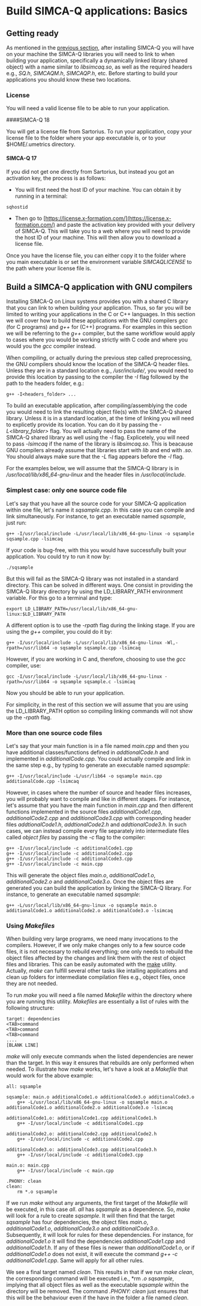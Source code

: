 # Build SIMCA-Q applications: Basics

## Getting ready

As mentioned in the [previous section](https://github.com/OEM-Sartorius-Data-Analytics/SIMCAQ-LINUX-GUIDE/blob/main/InstallSimcaQUbuntu.md), after installing SIMCA-Q you will have on your machine the SIMCA-Q libraries you will need to link to when building your application, specifically a dynamically linked library (shared object) with a name similar to *libsimcaq.so*, as well as the required headers e.g., *SQ.h*, *SIMCAQM.h*, *SIMCAQP.h*, etc. Before starting to build your applications you should know these two locations.

### License

You will need a valid license file to be able to run your application.

####SIMCA-Q 18

You will get a license file from Sartorius. To run your application, copy your license file to the folder where your app executable is, or to your $HOME/.umetrics directory. 

#### SIMCA-Q 17

If you did not get one directly from Sartorius, but instead you got an activation key, the process is as follows:

- You will first need the host ID of your machine. You can obtain it by running in a terminal:
```
sqhostid
```

- Then go to [https://license.x-formation.com/](https://license.x-formation.com/) and paste the activation key provided with your delivery of SIMCA-Q. This will take you to a web where you will need to provide the host ID of your machine. This will then allow you to download a license file.

Once you have the license file, you can either copy it to the folder where you main executable is or set the environment variable *SIMCAQLICENSE* to the path where your license file is.

## Build a SIMCA-Q application with GNU compilers

Installing SIMCA-Q on Linux systems provides you with a shared C library that you can link to when building your application. Thus, so far you will be limited to writing your applications in the C or C++ languages. In this section we will cover how to build these applications with the GNU compilers *gcc* (for C programs) and *g++* for (C++) programs. For examples in this section we will be referring to the *g++* compiler, but the same workflow would apply to cases where you would be working strictly with C code and where you would you the *gcc* compiler instead.

When compiling, or actually during the previous step called preprocessing, the GNU compilers should know the location of the SIMCA-Q header files. Unless they are in a standard location e.g., */usr/include/*, you would need to provide this location by passing to the compiler the *-I* flag followed by the path to the headers folder, e.g.:
```
g++ -I<headers_folder> ...
```

To build an executable application, after compiling/assemblying the code you would need to link the resulting object file(s) with the SIMCA-Q shared library. Unless it is in a standard location, at the time of linking you will need to explicetly provide its location. You can do it by passing the *-L<library_folder>* flag. You will actually need to pass the name of the SIMCA-Q shared library as well using the *-l* flag. Explicetely, you will need to pass *-lsimcaq* if the name of the library is *libsimcaq.so*. This is beacause GNU compilers already assume that libraries start with *lib* and end with *.so*. You should always make sure that the *-L* flag appears before the *-l* flag.

For the examples below, we will assume that the SIMCA-Q library is in */usr/local/lib/x86_64-gnu-linux* and the header files in */usr/local/include*.

### Simplest case: only one source code file

Let's say that you have all the source code for your SIMCA-Q application within one file, let's name it *sqsample.cpp*. In this case you can compile and link simultaneously. For instance, to get an executable named *sqsample*, just run:
```
g++ -I/usr/local/include -L/usr/local/lib/x86_64-gnu-linux -o sqsample sqsample.cpp -lsimcaq
```

If your code is bug-free, with this you would have successfully built your application. You could try to run it now by:
```
./sqsample
```

But this will fail as the SIMCA-Q library was not installed in a standard directory. This can be solved in different ways. One consist in providing the SIMCA-Q library directory by using the LD_LIBRARY_PATH environment variable. For this go to a terminal and type:
```
export LD_LIBRARY_PATH=/usr/local/lib/x86_64-gnu-linux:$LD_LIBRARY_PATH
```

A different option is to use the *-rpath* flag during the linking stage. If you are using the *g++* compiler, you could do it by:
```
g++ -I/usr/local/include -L/usr/local/lib/x86_64-gnu-linux -Wl,-rpath=/usr/lib64 -o sqsample sqsample.cpp -lsimcaq
```

However, if you are working in C and, therefore, choosing to use the *gcc* compiler, use:
```
gcc -I/usr/local/include -L/usr/local/lib/x86_64-gnu-linux -rpath=/usr/lib64 -o sqsample sqsample.c -lsimcaq
```

Now you should be able to run your application.

For simplicity, in the rest of this section we will assume that you are using the LD_LIBRARY_PATH option so compiling linking commands will not show up the *-rpath* flag.

### More than one source code files

Let's say that your main function is in a file named *main.cpp* and then you have additional classes/functions defined in *addtionalCode.h* and implemented in *additionalCode.cpp*. You could actually compile and link in the same step e.g., by typing to generate an executable named *sqsample*:
```
g++ -I/usr/local/include -L/usr/lib64 -o sqsample main.cpp additionalCode.cpp -lsimcaq
```

However, in cases where the number of source and header files increases, you will probably want to compile and like in different stages. For instance, let's assume that you have the main function in *main.cpp* and then different functions implemented in the source files *additionalCode1.cpp*, *additionalCode2.cpp* and *additionalCode3.cpp* with corresponding header files *addtionalCode1.h*, *addtionalCode2.h* and *addtionalCode3.h*. In such cases, we can instead compile every file separately into intermediate files called *object files* by passing the *-c* flag to the compiler:
```
g++ -I/usr/local/include -c additionalCode1.cpp
g++ -I/usr/local/include -c additionalCode2.cpp
g++ -I/usr/local/include -c additionalCode3.cpp
g++ -I/usr/local/include -c main.cpp
```

This will generate the object files *main.o*, *additionalCode1.o*, *additionalCode2.o* and *additionalCode3.o*. Once the object files are generated you can build the application by linking the SIMCA-Q library. For instance, to generate an executable named *sqsample*:
```
g++ -L/usr/local/lib/x86_64-gnu-linux -o sqsample main.o additionalCode1.o additionalCode2.o additionalCode3.o -lsimcaq
```

### Using *Makefiles*

When building very large programs, we need many invocations to the compilers. However, if we only make changes only to a few source code files, it is not necessary to rebuild everything; one only needs to rebuild the object files affected by the changes and link them with the rest of object files and libraries. This can be easily automated with the [make](https://www.gnu.org/software/make/manual/) utility. Actually, *make* can fulfill several other tasks like intalling applications and clean up folders for intermediate compilation files e.g., object files, once they are not needed.

To run *make* you will need a file named *Makefile* within the directory where you are running this utility. *Makefiles* are essentially a list of rules with the following structure:
```
target: dependencies
<TAB>command
<TAB>command
<TAB>command
....
[BLANK LINE]
```

*make* will only execute commands when the listed dependencies are newer than the target. In this way it ensures that rebuilds are only performed when needed. To illustrate how *make* works, let's have a look at a *Makefile* that would work for the above example:
```
all: sqsample

sqsample: main.o additionalCode1.o additionalCode3.o additionalCode3.o
    g++ -L/usr/local/lib/x86_64-gnu-linux -o sqsample main.o additionalCode1.o additionalCode2.o additionalCode3.o -lsimcaq

additionalCode1.o: additionalCode1.cpp additionalCode1.h
    g++ -I/usr/local/include -c additionalCode1.cpp

additionalCode2.o: additionalCode2.cpp additionalCode2.h
    g++ -I/usr/local/include -c additionalCode2.cpp

additionalCode3.o: additionalCode3.cpp additionalCode3.h
    g++ -I/usr/local/include -c additionalCode3.cpp

main.o: main.cpp
    g++ -I/usr/local/include -c main.cpp

.PHONY: clean
clean:
    rm *.o sqsample
```

If we run *make* without any arguments, the first target of the *Makefile* will be executed, in this case *all*. *all* has *sqsample* as a dependence. So, *make* will look for a rule to create *sqsample*. It will then find that the target *sqsample* has four dependencies, the object files *main.o*, *additionalCode1.o*, *additionalCode3.o* and *additionalCode3.o*. Subsequently, it will look for rules for these dependencies. For instance, for *additionalCode1.o* it will find the dependencies *additionalCode1.cpp* and *additionalCode1.h*. If any of these files is newer than *additionalCode1.o*, or if *additionalCode1.o* does not exist, it will execute the command *g++ -c additionalCode1.cpp*. Same will apply for all other rules.

We see a final target named *clean*. This results in that if we run *make clean*, the corresponding command will be executed i.e., *rm *.o sqsample*, implying that all object files as well as the executable *sqsample* within the directory will be removed. The command *.PHONY: clean* just ensures that this will be the behaviour even if the have in the folder a file named *clean*.


